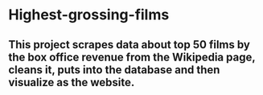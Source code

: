 # Highest-grossing-films

## This project scrapes data about top 50 films by the box office revenue from the Wikipedia page, cleans it, puts into the database and then visualize as the website.
